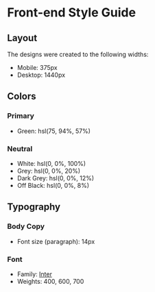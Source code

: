 # Front-end Style Guide

## Layout

The designs were created to the following widths:

- Mobile: 375px
- Desktop: 1440px

## Colors

### Primary

- Green: hsl(75, 94%, 57%)

### Neutral

- White: hsl(0, 0%, 100%)
- Grey: hsl(0, 0%, 20%)
- Dark Grey: hsl(0, 0%, 12%)
- Off Black: hsl(0, 0%, 8%)

## Typography

### Body Copy

- Font size (paragraph): 14px

### Font

- Family: [Inter](https://fonts.google.com/specimen/Inter)
- Weights: 400, 600, 700
